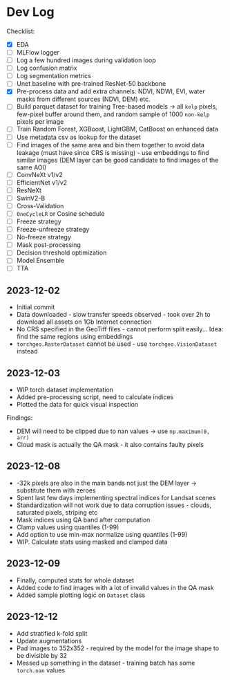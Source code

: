 # Dev Log

Checklist:

- [x] EDA
- [ ] MLFlow logger
- [ ] Log a few hundred images during validation loop
- [ ] Log confusion matrix
- [ ] Log segmentation metrics
- [ ] Unet baseline with pre-trained ResNet-50 backbone
- [x] Pre-process data and add extra channels: NDVI, NDWI, EVI, water masks from different sources (NDVI, DEM) etc.
- [ ] Build parquet dataset for training Tree-based models -> all `kelp` pixels, few-pixel buffer around them, and random sample of 1000 `non-kelp` pixels per image
- [ ] Train Random Forest, XGBoost, LightGBM, CatBoost on enhanced data
- [ ] Use metadata csv as lookup for the dataset
- [ ] Find images of the same area and bin them together to avoid data leakage (must have since CRS is missing) - use
embeddings to find similar images (DEM layer can be good candidate to find images of the same AOI)
- [ ] ConvNeXt v1/v2
- [ ] EfficientNet v1/v2
- [ ] ResNeXt
- [ ] SwinV2-B
- [ ] Cross-Validation
- [ ] `OneCycleLR` or Cosine schedule
- [ ] Freeze strategy
- [ ] Freeze-unfreeze strategy
- [ ] No-freeze strategy
- [ ] Mask post-processing
- [ ] Decision threshold optimization
- [ ] Model Ensemble
- [ ] TTA

## 2023-12-02

* Initial commit
* Data downloaded - slow transfer speeds observed - took over 2h to download all assets on 1Gb Internet connection
* No CRS specified in the GeoTiff files - cannot perform split easily... Idea: find the same regions using embeddings
* `torchgeo.RasterDataset` cannot be used - use `torchgeo.VisionDataset` instead

## 2023-12-03

* WIP torch dataset implementation
* Added pre-processing script, need to calculate indices
* Plotted the data for quick visual inspection

Findings:
* DEM will need to be clipped due to nan values -> use `np.maximum(0, arr)`
* Cloud mask is actually the QA mask - it also contains faulty pixels

## 2023-12-08

* -32k pixels are also in the main bands not just the DEM layer -> substitute them with zeroes
* Spent last few days implementing spectral indices for Landsat scenes
* Standardization will not work due to data corruption issues - clouds, saturated pixels, striping etc
* Mask indices using QA band after computation
* Clamp values using quantiles (1-99)
* Add option to use min-max normalize using quantiles (1-99)
* WIP. Calculate stats using masked and clamped data

## 2023-12-09

* Finally, computed stats for whole dataset
* Added code to find images with a lot of invalid values in the QA mask
* Added sample plotting logic on `Dataset` class

## 2023-12-12

* Add stratified k-fold split
* Update augmentations
* Pad images to 352x352 - required by the model for the image shape to be divisible by 32
* Messed up something in the dataset - training batch has some `torch.nan` values
